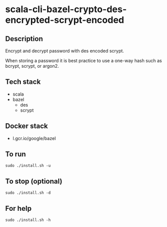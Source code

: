 # scala-cli-bazel-crypto-des-encrypted-scrypt-encoded

## Description
Encrypt and decrypt password with des
encoded scrypt.

When storing a password it is best practice
to use a one-way hash such as bcrypt, scrypt,
or argon2.

## Tech stack
- scala
- bazel
  - des
  - scrypt

## Docker stack
- l.gcr.io/google/bazel

## To run
`sudo ./install.sh -u`

## To stop (optional)
`sudo ./install.sh -d`

## For help
`sudo ./install.sh -h`
